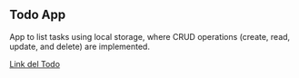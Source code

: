 ## Todo App

App to list tasks using local storage, where CRUD operations (create, read, update, and delete) are implemented.

[Link del Todo](https://statuesque-caramel-c7fd30.netlify.app/ "enlace todo")
